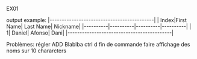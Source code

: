 EX01

output example:
|-------------------------------------------|
|     Index|First Name| Last Name|  Nickname|
|----------|----------|----------|----------|
|         1|    Daniel|    Afonso|      Dani|
|-------------------------------------------|

Problèmes:
régler ADD Blablba
ctrl d fin de commande
faire affichage des noms sur 10 chararcters